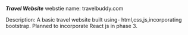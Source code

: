 ***Travel Website***
webstie name: travelbuddy.com

Description: 
A basic travel website built using- html,css,js,incorporating bootstrap.
Planned to incorporate React js in phase 3.
